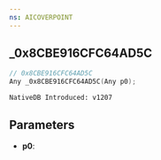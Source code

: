 ```yaml
---
ns: AICOVERPOINT
---
```

## _0x8CBE916CFC64AD5C

```c
// 0x8CBE916CFC64AD5C
Any _0x8CBE916CFC64AD5C(Any p0);
```

```
NativeDB Introduced: v1207
```

## Parameters
* **p0**:
